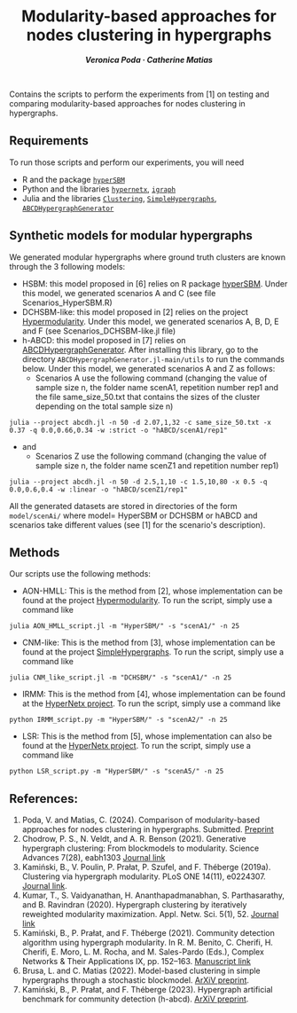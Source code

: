 <h1 align="center">Modularity-based approaches for nodes clustering in hypergraphs</h1>
<p align="center"> <span style="font-size: 14px;"><em><strong>Veronica Poda &middot; Catherine Matias</strong></em></span> </p>
<br>


Contains the scripts to perform the experiments from [1] on testing and comparing modularity-based approaches for nodes clustering in hypergraphs.

## Requirements 
To run those scripts and perform our experiments, you will need 
 * R and the package [`hyperSBM`](https://github.com/LB1304/HyperSBM)
 * Python and the libraries  [`hypernetx`](https://pnnl.github.io/HyperNetX/index.html), [`igraph`](https://igraph.org/python/tutorial/0.9.8/install.html)
 * Julia and the libraries [`Clustering`](https://juliastats.org/Clustering.jl/stable/), [`SimpleHypergraphs`](https://github.com/pszufe/SimpleHypergraphs.jl), [`ABCDHypergraphGenerator`](https://github.com/bkamins/ABCDHypergraphGenerator.jl)    


## Synthetic models for modular hypergraphs
We generated modular hypergraphs where ground truth clusters are known through the 3 following models:
  * HSBM: this model proposed in [6] relies on R package [hyperSBM](https://github.com/LB1304/HyperSBM). Under this model, we generated scenarios A and C (see file Scenarios_HyperSBM.R)  
  * DCHSBM-like: this model proposed in [2] relies on the project [Hypermodularity](https://github.com/nveldt/HyperModularity.jl). Under this model, we generated scenarios A, B, D, E and F (see Scenarios_DCHSBM-like.jl file) 
  * h-ABCD: this model proposed in [7] relies on [ABCDHypergraphGenerator](https://github.com/bkamins/ABCDHypergraphGenerator.jl). After installing this library, go to the directory `ABCDHypergraphGenerator.jl-main/utils` to run the commands below. Under this model, we generated scenarios A and Z as follows:
      - Scenarios A use the following command (changing the value of sample size n, the folder name scenA1, repetition number rep1 and the file same_size_50.txt	that contains the sizes of the cluster depending on the total sample size n)
```
julia --project abcdh.jl -n 50 -d 2.07,1,32 -c same_size_50.txt	-x 0.37 -q 0.0,0.66,0.34 -w :strict -o "hABCD/scenA1/rep1"
```
   * and
      - Scenarios Z use the following command (changing the value of sample size n, the folder name scenZ1 and repetition number rep1)
```
julia --project abcdh.jl -n 50 -d 2.5,1,10 -c 1.5,10,80	-x 0.5 -q 0.0,0.6,0.4 -w :linear -o "hABCD/scenZ1/rep1"
```
 
All the generated datasets are stored in directories of the form `model/scenAi/` where model= HyperSBM or DCHSBM or hABCD and scenarios take different values (see [1] for the scenario's description).    

## Methods
Our scripts use the following methods: 
 * AON-HMLL: This is the method from [2], whose implementation can be found at the project [Hypermodularity](https://github.com/nveldt/HyperModularity.jl). To run the script, simply use a command like
```
julia AON_HMLL_script.jl -m "HyperSBM/" -s "scenA1/" -n 25
```

 * CNM-like: This is the method from [3], whose implementation can be found at the project [SimpleHypergraphs](https://gist.github.com/pszufe). To run the script, simply use a command like
```
julia CNM_like_script.jl -m "DCHSBM/" -s "scenA1/" -n 25
```

 * IRMM: This is the method from [4], whose implementation can be found at the [HyperNetx project](https://pnnl.github.io/HyperNetX/index.html). To run the script, simply use a command like
```
python IRMM_script.py -m "HyperSBM/" -s "scenA2/" -n 25
```
 * LSR: This is the method from [5], whose implementation can also be found at the [HyperNetx project](https://pnnl.github.io/HyperNetX/index.html). To run the script, simply use a command like
```
python LSR_script.py -m "HyperSBM/" -s "scenA5/" -n 25
```




## References: 
 1. Poda, V. and Matias, C. (2024). Comparison of modularity-based approaches for nodes clustering in hypergraphs. Submitted. [Preprint](https://hal.science/hal-04414337)
 2. Chodrow, P. S., N. Veldt, and A. R. Benson (2021). Generative hypergraph clustering: From blockmodels to modularity. Science Advances 7(28), eabh1303 [Journal link](https://www.science.org/doi/10.1126/sciadv.abh1303)
 3. Kamiński, B., V. Poulin, P. Prałat, P. Szufel, and F. Théberge (2019a). Clustering via hypergraph modularity. PLoS ONE 14(11), e0224307. [Journal link](https://journals.plos.org/plosone/article?id=10.1371/journal.pone.0224307).
 4. Kumar, T., S. Vaidyanathan, H. Ananthapadmanabhan, S. Parthasarathy, and B. Ravindran (2020). Hypergraph clustering by iteratively reweighted modularity maximization. Appl. Netw. Sci. 5(1), 52. [Journal link](https://appliednetsci.springeropen.com/articles/10.1007/s41109-020-00300-3)
 5. Kamiński, B., P. Prałat, and F. Théberge (2021). Community detection algorithm using hypergraph modularity. In R. M. Benito, C. Cherifi, H. Cherifi, E. Moro, L. M. Rocha, and M. Sales-Pardo (Eds.), Complex Networks & Their Applications IX, pp. 152–163. [Manuscript link](https://link.springer.com/chapter/10.1007/978-3-030-65347-7_13)
 6. Brusa, L. and C. Matias (2022). Model-based clustering in simple hypergraphs through a stochastic blockmodel. [ArXiV preprint](https://arxiv.org/abs/2210.05983).
 7. Kamiński, B., P. Prałat, and F. Théberge (2023). Hypergraph artificial benchmark for community detection (h-abcd). [ArXiV preprint](https://arxiv.org/abs/2210.15009).
  


  
  
